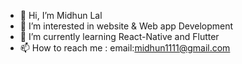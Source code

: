 - 👋 Hi, I’m Midhun Lal
- 👀 I’m interested in website & Web app Development
- 🌱 I’m currently learning React-Native and Flutter
- 📫 How to reach me : email:midhun1111@gmail.com

<!---
midhunlalkc/midhunlalkc is a ✨ special ✨ repository because its `README.md` (this file) appears on your GitHub profile.
You can click the Preview link to take a look at your changes.
--->
